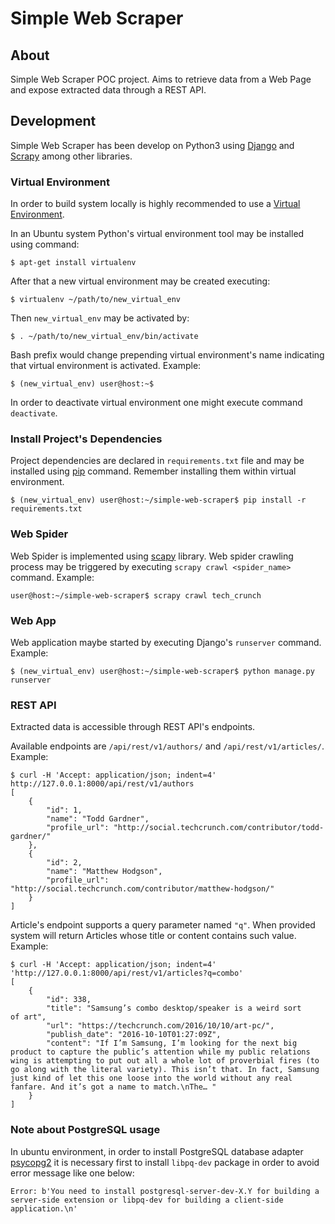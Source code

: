 # Simple Web Scraper

## About

Simple Web Scraper POC project. Aims to retrieve data from a Web Page and expose extracted data through a REST API.

## Development

Simple Web Scraper has been develop on Python3 using [Django](https://www.djangoproject.com/) and [Scrapy](https://scrapy.org/) among other libraries.

### Virtual Environment

In order to build system locally is highly recommended to use a [Virtual Environment](http://docs.python-guide.org/en/latest/dev/virtualenvs/).

In an Ubuntu system Python's virtual environment tool may be installed using  command:

    $ apt-get install virtualenv

After that a new virtual environment may be created executing:

    $ virtualenv ~/path/to/new_virtual_env

Then `new_virtual_env` may be activated by:

    $ . ~/path/to/new_virtual_env/bin/activate

Bash prefix would change prepending virtual environment's name indicating that virtual environment is activated. Example:

    $ (new_virtual_env) user@host:~$

In order to deactivate virtual environment one might execute command `deactivate`.

### Install Project's Dependencies

Project dependencies are declared in `requirements.txt` file and may be installed using [pip](https://en.wikipedia.org/wiki/Pip_(package_manager)) command. Remember installing them within virtual environment.

    $ (new_virtual_env) user@host:~/simple-web-scraper$ pip install -r requirements.txt

### Web Spider

Web Spider is implemented using [scapy](https://github.com/scrapy/scrapy) library. Web spider crawling process may be triggered by executing `scrapy crawl <spider_name>` command. Example:

    user@host:~/simple-web-scraper$ scrapy crawl tech_crunch

### Web App

Web application maybe started by executing Django's `runserver` command. Example:

    $ (new_virtual_env) user@host:~/simple-web-scraper$ python manage.py runserver

### REST API

Extracted data is accessible through REST API's endpoints.
 
Available endpoints are `/api/rest/v1/authors/` and `/api/rest/v1/articles/`. Example:

    $ curl -H 'Accept: application/json; indent=4' http://127.0.0.1:8000/api/rest/v1/authors
    [
        {
            "id": 1,
            "name": "Todd Gardner",
            "profile_url": "http://social.techcrunch.com/contributor/todd-gardner/"
        },
        {
            "id": 2,
            "name": "Matthew Hodgson",
            "profile_url": "http://social.techcrunch.com/contributor/matthew-hodgson/"
        }
    ]

Article's endpoint supports a query parameter named `"q"`. When provided system will return Articles whose title or content contains such value. Example:

    $ curl -H 'Accept: application/json; indent=4' 'http://127.0.0.1:8000/api/rest/v1/articles?q=combo'
    [
        {
            "id": 338,
            "title": "Samsung’s combo desktop/speaker is a weird sort of art",
            "url": "https://techcrunch.com/2016/10/10/art-pc/",
            "publish_date": "2016-10-10T01:27:09Z",
            "content": "If I’m Samsung, I’m looking for the next big product to capture the public’s attention while my public relations wing is attempting to put out all a whole lot of proverbial fires (to go along with the literal variety). This isn’t that. In fact, Samsung just kind of let this one loose into the world without any real fanfare. And it’s got a name to match.\nThe… "
        }
    ]

### Note about PostgreSQL usage

In ubuntu environment, in order to install PostgreSQL database adapter [psycopg2](https://pypi.python.org/pypi/psycopg2) it is necessary first to install `libpq-dev` package in order to avoid error message like one below:

    Error: b'You need to install postgresql-server-dev-X.Y for building a server-side extension or libpq-dev for building a client-side application.\n'
